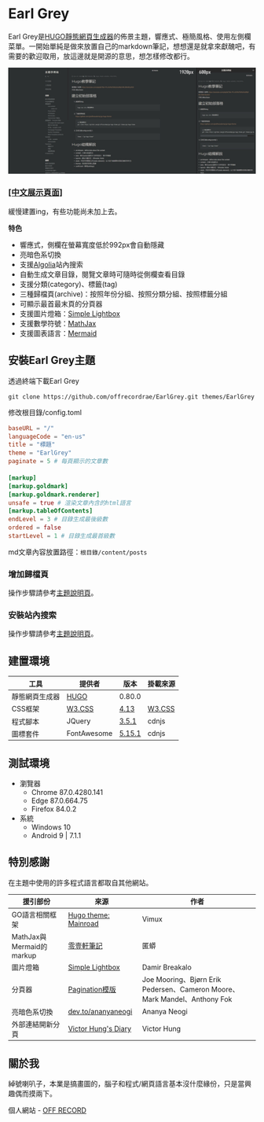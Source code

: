 # Earl Grey

Earl Grey是[HUGO靜態網頁生成器](https://gohugo.io/)的佈景主題，響應式、極簡風格、使用左側欄菜單。一開始單純是做來放置自己的markdown筆記，想想還是就拿來獻醜吧，有需要的歡迎取用，放這邊就是開源的意思，想怎樣修改都行。

![](Earl-Grey-sample.jpg)

<a href="https://demo.off-record.net"><h3><u>[中文展示頁面]</u></h3></a>
緩慢建置ing，有些功能尚未加上去。

**特色**
- 響應式，側欄在螢幕寬度低於992px會自動隱藏
- 亮暗色系切換
- 支援[Algolia](https://www.algolia.com/)站內搜索
- 自動生成文章目錄，閱覽文章時可隨時從側欄查看目錄
- 支援分類(category)、標籤(tag)
- 三種歸檔頁(archive)：按照年份分組、按照分類分組、按照標籤分組
- 可顯示最首最末頁的分頁器
- 支援圖片燈箱：[Simple Lightbox](https://dbrekalo.github.io/simpleLightbox/)
- 支援數學符號：[MathJax](https://www.mathjax.org/)
- 支援圖表語言：[Mermaid](https://mermaid-js.github.io/mermaid)

## 安裝Earl Grey主題

透過終端下載Earl Grey

```
git clone https://github.com/offrecordrae/EarlGrey.git themes/EarlGrey
```
修改根目錄/config.toml
```toml
baseURL = "/"
languageCode = "en-us"
title = "標題"
theme = "EarlGrey"
paginate = 5 # 每頁顯示的文章數

[markup]
[markup.goldmark]
[markup.goldmark.renderer]
unsafe = true # 渲染文章內含的html語言
[markup.tableOfContents]
endLevel = 3 # 目錄生成最後級數
ordered = false
startLevel = 1 # 目錄生成最首級數
```
md文章內容放置路徑：`根目錄/content/posts`

### 增加歸檔頁

操作步驟請參考[主題說明頁](/Doc.md)。

### 安裝站內搜索

操作步驟請參考[主題說明頁](/Doc.md)。

## 建置環境

工具 | 提供者 | 版本 | 掛載來源
---|---|---|---
靜態網頁生成器 | [HUGO](https://gohugo.io/) | 0.80.0 |
CSS框架 | [W3.CSS](https://www.w3schools.com/w3css/) | [4.13](https://www.w3schools.com/w3css/4/w3.css) | [W3.CSS](https://www.w3schools.com/w3css/w3css_downloads.asp)
程式腳本 | JQuery | [3.5.1](https://cdn.jsdelivr.net/npm/jquery@3.5.1/dist/jquery.min.js) | cdnjs
圖標套件 | FontAwesome | [5.15.1](https://cdnjs.cloudflare.com/ajax/libs/font-awesome/5.15.1/css/all.min.css) | cdnjs

## 測試環境

- 瀏覽器
    - Chrome 87.0.4280.141
    - Edge 87.0.664.75
    - Firefox 84.0.2
- 系統
    - Windows 10
    - Android 9 | 7.1.1

## 特別感謝  
在主題中使用的許多程式語言都取自其他網站。

援引部份 | 來源 | 作者
---| --- | ---
GO語言相關框架 |  [Hugo theme: Mainroad](https://github.com/Vimux/Mainroad) | Vimux
MathJax與Mermaid的markup | [零壹軒筆記](https://note.qidong.name/) | 匿蟒
圖片燈箱 | [Simple Lightbox](https://dbrekalo.github.io/simpleLightbox/) | Damir Breakalo
分頁器 | [Pagination模版](https://github.com/gohugoio/hugo/blob/master/tpl/tplimpl/embedded/templates/pagination.html) | Joe Mooring、Bjørn Erik Pedersen、Cameron Moore、Mark Mandel、Anthony Fok
亮暗色系切換 |[dev.to/ananyaneogi](https://dev.to/ananyaneogi/create-a-dark-light-mode-switch-with-css-variables-34l8)| Ananya Neogi
外部連結開新分頁 | [Victor Hung's Diary](https://diary.taskinghouse.com/posts/2190580-how-to-make-external-links-automatically-open-in-new-tab-in-my-website/) | Victor Hung

## 關於我

綽號喇叭子，本業是搞畫圖的，腦子和程式/網頁語言基本沒什麼緣份，只是當興趣偶而摸兩下。

個人網站 - [OFF RECORD](http://www.off-record.net/)
